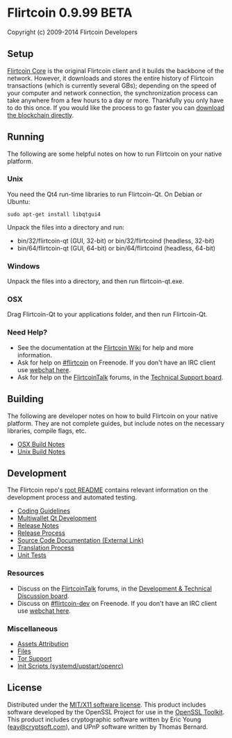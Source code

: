 Flirtcoin 0.9.99 BETA
=====================

Copyright (c) 2009-2014 Flirtcoin Developers


Setup
---------------------
[Flirtcoin Core](http://flirt.life/en/download) is the original Flirtcoin client and it builds the backbone of the network. However, it downloads and stores the entire history of Flirtcoin transactions (which is currently several GBs); depending on the speed of your computer and network connection, the synchronization process can take anywhere from a few hours to a day or more. Thankfully you only have to do this once. If you would like the process to go faster you can [download the blockchain directly](bootstrap.md).

Running
---------------------
The following are some helpful notes on how to run Flirtcoin on your native platform. 

### Unix

You need the Qt4 run-time libraries to run Flirtcoin-Qt. On Debian or Ubuntu:

	sudo apt-get install libqtgui4

Unpack the files into a directory and run:

- bin/32/flirtcoin-qt (GUI, 32-bit) or bin/32/flirtcoind (headless, 32-bit)
- bin/64/flirtcoin-qt (GUI, 64-bit) or bin/64/flirtcoind (headless, 64-bit)



### Windows

Unpack the files into a directory, and then run flirtcoin-qt.exe.

### OSX

Drag Flirtcoin-Qt to your applications folder, and then run Flirtcoin-Qt.

### Need Help?

* See the documentation at the [Flirtcoin Wiki](https://en.flirtcoin.it/wiki/Main_Page)
for help and more information.
* Ask for help on [#flirtcoin](http://webchat.freenode.net?channels=flirtcoin) on Freenode. If you don't have an IRC client use [webchat here](http://webchat.freenode.net?channels=flirtcoin).
* Ask for help on the [FlirtcoinTalk](https://flirtcointalk.org/) forums, in the [Technical Support board](https://flirtcointalk.org/index.php?board=4.0).

Building
---------------------
The following are developer notes on how to build Flirtcoin on your native platform. They are not complete guides, but include notes on the necessary libraries, compile flags, etc.

- [OSX Build Notes](build-osx.md)
- [Unix Build Notes](build-unix.md)

Development
---------------------
The Flirtcoin repo's [root README](https://github.com/flirtcoin/flirtcoin/blob/master/README.md) contains relevant information on the development process and automated testing.

- [Coding Guidelines](coding.md)
- [Multiwallet Qt Development](multiwallet-qt.md)
- [Release Notes](release-notes.md)
- [Release Process](release-process.md)
- [Source Code Documentation (External Link)](https://dev.visucore.com/flirtcoin/doxygen/)
- [Translation Process](translation_process.md)
- [Unit Tests](unit-tests.md)

### Resources
* Discuss on the [FlirtcoinTalk](https://flirtcointalk.org/) forums, in the [Development & Technical Discussion board](https://flirtcointalk.org/index.php?board=6.0).
* Discuss on [#flirtcoin-dev](http://webchat.freenode.net/?channels=flirtcoin) on Freenode. If you don't have an IRC client use [webchat here](http://webchat.freenode.net/?channels=flirtcoin-dev).

### Miscellaneous
- [Assets Attribution](assets-attribution.md)
- [Files](files.md)
- [Tor Support](tor.md)
- [Init Scripts (systemd/upstart/openrc)](init.md)

License
---------------------
Distributed under the [MIT/X11 software license](http://www.opensource.org/licenses/mit-license.php).
This product includes software developed by the OpenSSL Project for use in the [OpenSSL Toolkit](https://www.openssl.org/). This product includes
cryptographic software written by Eric Young ([eay@cryptsoft.com](mailto:eay@cryptsoft.com)), and UPnP software written by Thomas Bernard.
